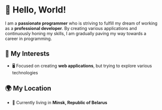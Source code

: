 # 👋 Hello, World!

I am a **passionate programmer** who is striving to fulfill my dream of working as a **professional developer**. By creating various applications and continuously honing my skills, I am gradually paving my way towards a career in programming.

## 🚀 My Interests

- 🖥️ Focused on creating **web applications**, but trying to explore various technologies

## 🌍 My Location

- 🏡 Currently living in **Minsk, Republic of Belarus**

